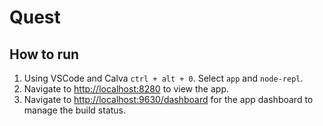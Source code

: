 # Quest

## How to run

1. Using VSCode and Calva `ctrl + alt + 0`. Select `app` and `node-repl`.
2. Navigate to <http://localhost:8280> to view the app.
3. Navigate to <http://localhost:9630/dashboard> for the app dashboard to manage the build status.
